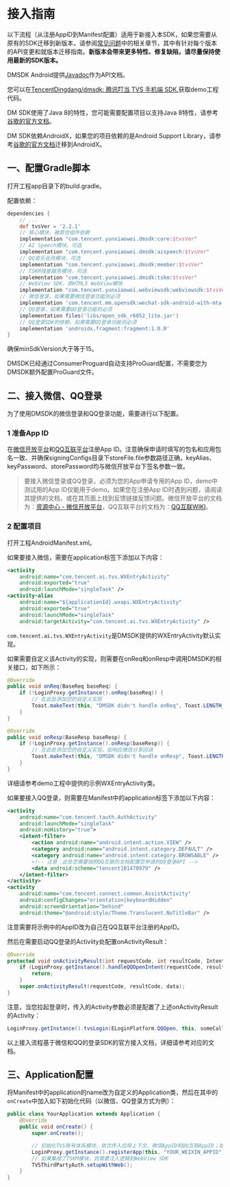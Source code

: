 # 接入指南

以下流程（从注册AppID到Manifest配置）适用于新接入本SDK，如果您需要从原有的SDK迁移到新版本，请参阅[常见问题](/doc/page/307)中的相关章节，其中有针对每个版本的API变更和就版本迁移指南。**新版本会带来更多特性、修复缺陷，请尽量保持使用最新的SDK版本。**

DMSDK Android提供[Javadoc](https://tencentdingdang.github.io/dmsdk/android/latest-redirect.html)作为API文档。

您可以在[TencentDingdang/dmsdk: 腾讯叮当 TVS 手机端 SDK.](https://github.com/TencentDingdang/dmsdk)获取demo工程代码。

DM SDK使用了Java 8的特性，您可能需要配置项目以支持Java 8特性，请参考[谷歌的官方文档](https://developer.android.com/studio/write/java8-support)。

DM SDK依赖AndroidX，如果您的项目依赖的是Android Support Library，请参考[谷歌的官方文档](https://developer.android.com/jetpack/androidx/migrate)迁移到AndroidX。

## 一、配置Gradle脚本

打开工程app目录下的build.gradle。

配置依赖：

```groovy
dependencies {
    // ...
    def tvsVer = '2.2.1'
    // 核心模块，被其他组件依赖
    implementation "com.tencent.yunxiaowei.dmsdk:core:$tvsVer"
    // AI Speech模块，可选
    implementation "com.tencent.yunxiaowei.dmsdk:aispeech:$tvsVer"
    // QQ音乐会员模块，可选
    implementation "com.tencent.yunxiaowei.dmsdk:member:$tvsVer"
    // TSKM技能服务模块，可选
    implementation "com.tencent.yunxiaowei.dmsdk:tskm:$tvsVer"
    // WebView SDK，原HTML5 WebView模块
    implementation "com.tencent.yunxiaowei.webviewsdk:webviewsdk:$tvsVer"
    // 微信登录，如果需要微信登录功能则必须
    implementation 'com.tencent.mm.opensdk:wechat-sdk-android-with-mta:5.4.0'
    // QQ登录，如果需要QQ登录功能则必须
    implementation files('libs/open_sdk_r6052_lite.jar')
    // QQ登录SDK的依赖，如果需要QQ登录功能则必须
    implementation 'androidx.fragment:fragment:1.0.0'
}
```

确保minSdkVersion大于等于15。

DMSDK已经通过ConsumerProguard自动支持ProGuard配置，不需要您为DMSDK额外配置ProGuard文件。

## 二、接入微信、QQ登录

为了使用DMSDK的微信登录和QQ登录功能，需要进行以下配置。

### 1 准备App ID

在[微信开放平台](https://open.weixin.qq.com/)和[QQ互联平台](https://connect.qq.com/index.html)注册App ID。注意确保申请时填写的包名和应用包名一致、并确保signingConfigs目录下storeFile.file参数路径正确，keyAlias、keyPassword、storePassword均与微信开放平台下签名参数一致。

> 要接入微信登录或QQ登录，必须为您的App申请专用的App ID，demo中测试用的App ID仅能用于demo。如果您在注册App ID时遇到问题，请阅读其提供的文档，或在其页面上找到反馈链接反馈问题。微信开放平台的文档为：[资源中心 - 微信开放平台](https://open.weixin.qq.com/cgi-bin/showdocument?action=dir_list&t=resource/res_list&verify=1&lang=zh_CN)，QQ互联平台的文档为：[QQ互联WIKI](https://wiki.connect.qq.com/)。

### 2 配置项目

打开工程AndroidManifest.xml。

如果要接入微信，需要在application标签下添加以下内容：

```xml
<activity
    android:name="com.tencent.ai.tvs.WXEntryActivity"
    android:exported="true"
    android:launchMode="singleTask" />
<activity-alias
    android:name="${applicationId}.wxapi.WXEntryActivity"
    android:exported="true"
    android:launchMode="singleTask"
    android:targetActivity="com.tencent.ai.tvs.WXEntryActivity" />
```

`com.tencent.ai.tvs.WXEntryActivity`是DMSDK提供的WXEntryActivity默认实现。

如果需要自定义该Activity的实现，则需要在onReq和onResp中调用DMSDK的相关接口，如下所示：

```java
@Override
public void onReq(BaseReq baseReq) {
    if (!LoginProxy.getInstance().onReq(baseReq)) {
        // 在此处添加您的自定义实现
        Toast.makeText(this, "DMSDK didn't handle onReq", Toast.LENGTH_SHORT).show();
    }
}

@Override
public void onResp(BaseResp baseResp) {
    if (!LoginProxy.getInstance().onResp(baseResp)) {
        // 在此处添加您的自定义实现，如响应微信分享回调
        Toast.makeText(this, "DMSDK didn't handle onResp", Toast.LENGTH_SHORT).show();
    }
}
```

详细请参考demo工程中提供的示例WXEntryActivity类。

如果要接入QQ登录，则需要在Manifest中的application标签下添加以下内容：

```xml
<activity
    android:name="com.tencent.tauth.AuthActivity"
    android:launchMode="singleTask"
    android:noHistory="true">
    <intent-filter>
        <action android:name="android.intent.action.VIEW" />
        <category android:name="android.intent.category.DEFAULT" />
        <category android:name="android.intent.category.BROWSABLE" />
        <!-- 注意：此处您需要按照QQ互联的文档配置您申请的QQ登录API -->
        <data android:scheme="tencent101470979" />
    </intent-filter>
</activity>
<activity
    android:name="com.tencent.connect.common.AssistActivity"
    android:configChanges="orientation|keyboardHidden"
    android:screenOrientation="behind"
    android:theme="@android:style/Theme.Translucent.NoTitleBar" />
```

注意需要将示例中的AppID改为自己在QQ互联平台注册的AppID。

然后在需要启动QQ登录的Activiity处配置onActivityResult：

```java
@Override
protected void onActivityResult(int requestCode, int resultCode, Intent data) {
    if (LoginProxy.getInstance().handleQQOpenIntent(requestCode, resultCode, data)) {
        return;
    }
    super.onActivityResult(requestCode, resultCode, data);
}
```

注意，当您拉起登录时，传入的Activity参数必须是配置了上述onActivityResult的Activity：

```java
LoginProxy.getInstance().tvsLogin(ELoginPlatform.QQOpen, this, someCallback);
```

以上接入流程基于微信和QQ的登录SDK的官方接入文档，详细请参考对应的文档。

## 三、Application配置

将Manifest中的application的name改为自定义的Application类，然后在其中的`onCreate`中加入如下初始化代码（以微信、QQ登录方式为例）：

```java
public class YourApplication extends Application {
    @Override
    public void onCreate() {
        super.onCreate();

        // 初始化TVS账号体系模块，依次传入应用上下文、微信AppID和QQ互联AppID；如果只需要支持一种登录平台，则另一个平台的AppID直接传入空字符串即可
        LoginProxy.getInstance().registerApp(this, "YOUR_WEIXIN_APPID", "YOUR_QQ_OPEN_APPID");
        // 如果集成了TSKM模块，则需要注入逻辑到WebView SDK
        TVSThirdPartyAuth.setupWithWeb();
    }
}
```
